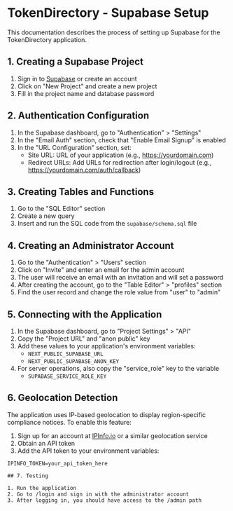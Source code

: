 # TokenDirectory - Supabase Setup

This documentation describes the process of setting up Supabase for the TokenDirectory application.

## 1. Creating a Supabase Project

1. Sign in to [Supabase](https://supabase.com/) or create an account
2. Click on "New Project" and create a new project
3. Fill in the project name and database password

## 2. Authentication Configuration

1. In the Supabase dashboard, go to "Authentication" > "Settings"
2. In the "Email Auth" section, check that "Enable Email Signup" is enabled
3. In the "URL Configuration" section, set:
   - Site URL: URL of your application (e.g., https://yourdomain.com)
   - Redirect URLs: Add URLs for redirection after login/logout (e.g., https://yourdomain.com/auth/callback)

## 3. Creating Tables and Functions

1. Go to the "SQL Editor" section
2. Create a new query
3. Insert and run the SQL code from the `supabase/schema.sql` file

## 4. Creating an Administrator Account

1. Go to the "Authentication" > "Users" section
2. Click on "Invite" and enter an email for the admin account
3. The user will receive an email with an invitation and will set a password
4. After creating the account, go to the "Table Editor" > "profiles" section
5. Find the user record and change the role value from "user" to "admin"

## 5. Connecting with the Application

1. In the Supabase dashboard, go to "Project Settings" > "API"
2. Copy the "Project URL" and "anon public" key
3. Add these values to your application's environment variables:
   - `NEXT_PUBLIC_SUPABASE_URL`
   - `NEXT_PUBLIC_SUPABASE_ANON_KEY`
4. For server operations, also copy the "service_role" key to the variable
   - `SUPABASE_SERVICE_ROLE_KEY`

## 6. Geolocation Detection

The application uses IP-based geolocation to display region-specific compliance notices. To enable this feature:

1. Sign up for an account at [IPInfo.io](https://ipinfo.io/) or a similar geolocation service
2. Obtain an API token
3. Add the API token to your environment variables:

```env
IPINFO_TOKEN=your_api_token_here

## 7. Testing

1. Run the application
2. Go to /login and sign in with the administrator account
3. After logging in, you should have access to the /admin path

